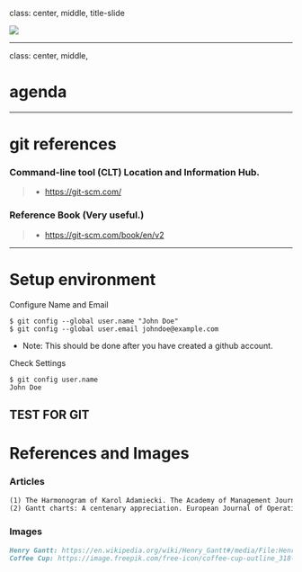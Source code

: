 class: center, middle, title-slide

![](https://git-scm.com/images/logo@2x.png)

---
class: center, middle,

# agenda

---

# git references

### Command-line tool (CLT) Location and Information Hub.
> - https://git-scm.com/

### Reference Book (Very useful.)
> - https://git-scm.com/book/en/v2

---

# Setup environment

Configure Name and Email

```git
$ git config --global user.name "John Doe"
$ git config --global user.email johndoe@example.com
```

- Note: This should be done after you have created a github account.

Check Settings

```git
$ git config user.name
John Doe
```
TEST FOR GIT
---

# References and Images


[1]: https://www.jstor.org/stable/255537
[2]: https://web.archive.org/web/20131126152919/http://www-public.it-sudparis.eu:80/~gibson/Teaching/CSC7003/ReadingMaterial/Wilson03.pdf

### Articles

```md 
(1) The Harmonogram of Karol Adamiecki. The Academy of Management Journal. Vol. 18, (1975), pp. 358-364. Found at: <https://www.jstor.org/stable/255537>
(2) Gantt charts: A centenary appreciation. European Journal of Operational Research. Vol. 149, (2003), pp. 430–437. Found at: <https://web.archive.org/web/20131126152919/http://www-public.it-sudparis.eu:80/~gibson/Teaching/CSC7003/ReadingMaterial/Wilson03.pdf>
```

### Images

```md
Henry Gantt: https://en.wikipedia.org/wiki/Henry_Gantt#/media/File:Henry_L._Gantt.jpg
Coffee Cup: https://image.freepik.com/free-icon/coffee-cup-outline_318-39738.jpg
```

